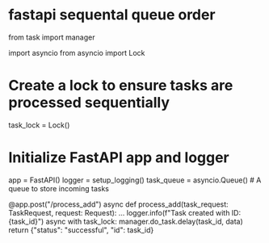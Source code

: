 # fastapi sequental queue order

from task import manager

import asyncio
from asyncio import Lock

# Create a lock to ensure tasks are processed sequentially
task_lock = Lock()

# Initialize FastAPI app and logger
app = FastAPI()
logger = setup_logging()
task_queue = asyncio.Queue()  # A queue to store incoming tasks

@app.post("/process_add")
async def process_add(task_request: TaskRequest, request: Request):
    ...
    logger.info(f"Task created with ID: {task_id}")
            async with task_lock:
                manager.do_task.delay(task_id, data)
            return {"status": "successful", "id": task_id}
